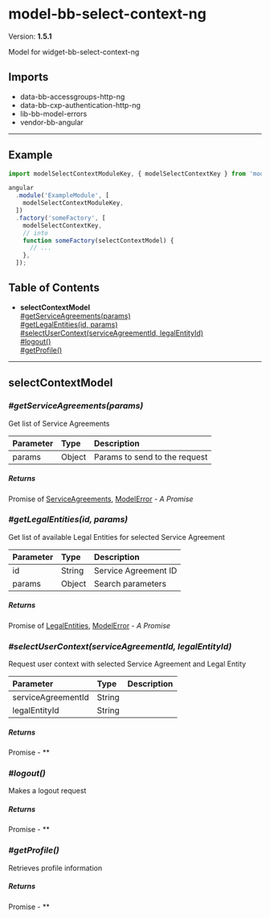 # model-bb-select-context-ng


Version: **1.5.1**

Model for widget-bb-select-context-ng

## Imports

* data-bb-accessgroups-http-ng
* data-bb-cxp-authentication-http-ng
* lib-bb-model-errors
* vendor-bb-angular

---

## Example

```javascript
import modelSelectContextModuleKey, { modelSelectContextKey } from 'model-bb-select-context-ng';

angular
  .module('ExampleModule', [
    modelSelectContextModuleKey,
  ])
  .factory('someFactory', [
    modelSelectContextKey,
    // into
    function someFactory(selectContextModel) {
      // ...
    },
  ]);
```

## Table of Contents
- **selectContextModel**<br/>    <a href="#selectContextModel_getServiceAgreements">#getServiceAgreements(params)</a><br/>    <a href="#selectContextModel_getLegalEntities">#getLegalEntities(id, params)</a><br/>    <a href="#selectContextModel_selectUserContext">#selectUserContext(serviceAgreementId, legalEntityId)</a><br/>    <a href="#selectContextModel_logout">#logout()</a><br/>    <a href="#selectContextModel_getProfile">#getProfile()</a><br/>

---

## selectContextModel


### <a name="selectContextModel_getServiceAgreements"></a>*#getServiceAgreements(params)*

Get list of Service Agreements

| Parameter | Type | Description |
| :-- | :-- | :-- |
| params | Object | Params to send to the request |

##### Returns

Promise of [ServiceAgreements](#ServiceAgreements), [ModelError](#ModelError) - *A Promise*

### <a name="selectContextModel_getLegalEntities"></a>*#getLegalEntities(id, params)*

Get list of available Legal Entities for selected Service Agreement

| Parameter | Type | Description |
| :-- | :-- | :-- |
| id | String | Service Agreement ID |
| params | Object | Search parameters |

##### Returns

Promise of [LegalEntities](#LegalEntities), [ModelError](#ModelError) - *A Promise*

### <a name="selectContextModel_selectUserContext"></a>*#selectUserContext(serviceAgreementId, legalEntityId)*

Request user context with selected Service Agreement and Legal Entity

| Parameter | Type | Description |
| :-- | :-- | :-- |
| serviceAgreementId | String |  |
| legalEntityId | String |  |

##### Returns

Promise - **

### <a name="selectContextModel_logout"></a>*#logout()*

Makes a logout request

##### Returns

Promise - **

### <a name="selectContextModel_getProfile"></a>*#getProfile()*

Retrieves profile information

##### Returns

Promise - **
